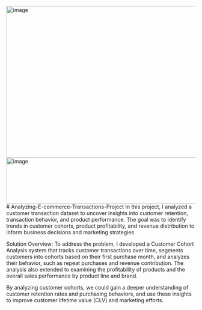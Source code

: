 <img width="9494" height="403" alt="image" src="https://github.com/user-attachments/assets/956d689f-2aa6-4e44-8545-ffc3c754d58e" /><img width="3685" height="123" alt="image" src="https://github.com/user-attachments/assets/cca328be-2572-4ff0-be8f-63f26c7242c4" /># Analyzing-E-commerce-Transactions-Project
In this project, I analyzed a customer transaction dataset to uncover insights into customer retention, transaction behavior, and product performance. The goal was to identify trends in customer cohorts, product profitability, and revenue distribution to inform business decisions and marketing strategies

Solution Overview:
To address the problem, I developed a Customer Cohort Analysis system that tracks customer transactions over time, segments customers into cohorts based on their first purchase month, and analyzes their behavior, such as repeat purchases and revenue contribution. The analysis also extended to examining the profitability of products and the overall sales performance by product line and brand.


By analyzing customer cohorts, we could gain a deeper understanding of customer retention rates and purchasing behaviors, and use these insights to improve customer lifetime value (CLV) and marketing efforts.




